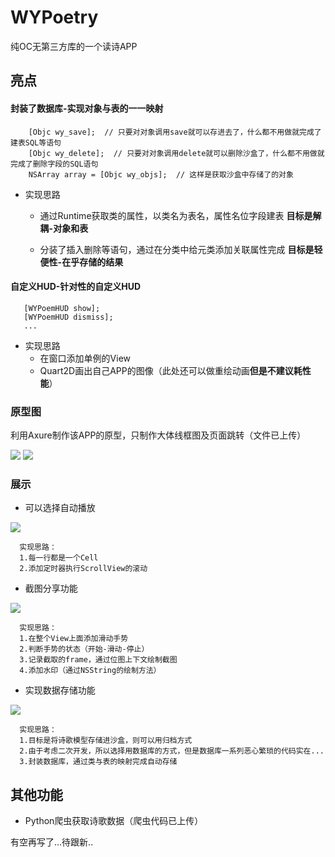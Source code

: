 # WYPoetry
纯OC无第三方库的一个读诗APP

## 亮点

#### 封装了数据库-实现对象与表的一一映射
```
    [Objc wy_save];  // 只要对对象调用save就可以存进去了，什么都不用做就完成了建表SQL等语句
    [Objc wy_delete];  // 只要对对象调用delete就可以删除沙盒了，什么都不用做就完成了删除字段的SQL语句
    NSArray array = [Objc wy_objs];  // 这样是获取沙盒中存储了的对象
```

* 实现思路

  * 通过Runtime获取类的属性，以类名为表名，属性名位字段建表 **目标是解耦-对象和表**

  * 分装了插入删除等语句，通过在分类中给元类添加关联属性完成 **目标是轻便性-在乎存储的结果**

#### 自定义HUD-针对性的自定义HUD

```
   [WYPoemHUD show];
   [WYPoemHUD dismiss];
   ...
```

* 实现思路
  * 在窗口添加单例的View
  * Quart2D画出自己APP的图像（此处还可以做重绘动画**但是不建议耗性能**）

### 原型图

利用Axure制作该APP的原型，只制作大体线框图及页面跳转（文件已上传）

![](https://github.com/WymanLyu/WYPoetry/blob/master/gifImage/product00.png)
![](https://github.com/WymanLyu/WYPoetry/blob/master/gifImage/product01.png)

### 展示

* 可以选择自动播放

![](https://github.com/WymanLyu/WYPoetry/blob/master/gifImage/AutoScrolle.gif)

```
  实现思路：
  1.每一行都是一个Cell
  2.添加定时器执行ScrollView的滚动
```


* 截图分享功能

![](https://github.com/WymanLyu/WYPoetry/blob/master/gifImage/ClipImage.gif)

```
  实现思路：
  1.在整个View上面添加滑动手势
  2.判断手势的状态（开始-滑动-停止）
  3.记录截取的frame，通过位图上下文绘制截图
  4.添加水印（通过NSString的绘制方法）
```

* 实现数据存储功能

![](https://github.com/WymanLyu/WYPoetry/blob/master/gifImage/DB.gif)

```
  实现思路：
  1.目标是将诗歌模型存储进沙盒，则可以用归档方式
  2.由于考虑二次开发，所以选择用数据库的方式，但是数据库一系列恶心繁琐的代码实在...
  3.封装数据库，通过类与表的映射完成自动存储
```
## 其他功能

* Python爬虫获取诗歌数据（爬虫代码已上传）

有空再写了...待跟新..

